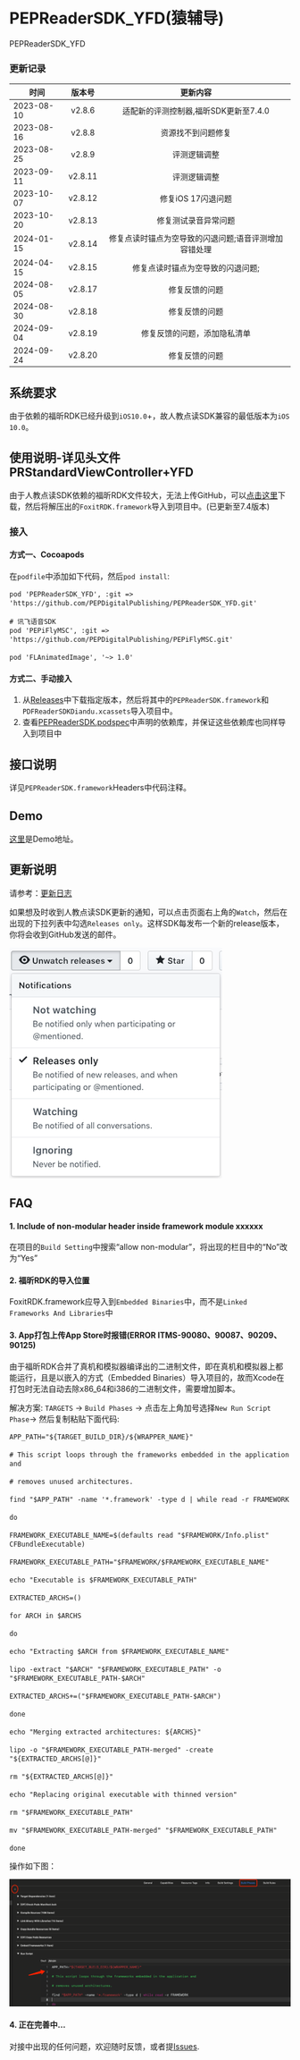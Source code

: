 # PEPReaderSDK_YFD(猿辅导)
PEPReaderSDK_YFD

### 更新记录

时间 | 版本号 | 更新内容
-|:-:|:-:
2023-08-10   | v2.8.6 | 适配新的评测控制器,福昕SDK更新至7.4.0
2023-08-16   | v2.8.8 | 资源找不到问题修复
2023-08-25   | v2.8.9 | 评测逻辑调整
2023-09-11   | v2.8.11 | 评测逻辑调整
2023-10-07   | v2.8.12 | 修复iOS 17闪退问题
2023-10-20   | v2.8.13 | 修复测试录音异常问题
2024-01-15   | v2.8.14 | 修复点读时锚点为空导致的闪退问题;语音评测增加容错处理
2024-04-15   | v2.8.15 | 修复点读时锚点为空导致的闪退问题;
2024-08-05   | v2.8.17 | 修复反馈的问题
2024-08-30   | v2.8.18 | 修复反馈的问题
2024-09-04   | v2.8.19 | 修复反馈的问题，添加隐私清单
2024-09-24   | v2.8.20 | 修复反馈的问题
## 系统要求

由于依赖的福昕RDK已经升级到`iOS10.0`+，故人教点读SDK兼容的最低版本为`iOS 10.0`。


## 使用说明-详见头文件PRStandardViewController+YFD

由于人教点读SDK依赖的福昕RDK文件较大，无法上传GitHub，可以[点击这里](https://rjszgsres.mypep.cn/rjdd/iOSFoxitRDK/FoxitRDK.framework.zip)下载，然后将解压出的`FoxitRDK.framework`导入到项目中。(已更新至7.4版本)


### 接入

#### 方式一、Cocoapods

在`podfile`中添加如下代码，然后`pod install`:

```
pod 'PEPReaderSDK_YFD', :git => 'https://github.com/PEPDigitalPublishing/PEPReaderSDK_YFD.git'

# 讯飞语音SDK
pod 'PEPiFlyMSC', :git => 'https://github.com/PEPDigitalPublishing/PEPiFlyMSC.git'

pod 'FLAnimatedImage', '~> 1.0'

```

#### 方式二、手动接入

1. 从[Releases](https://github.com/PEPDigitalPublishing/PEPReaderSDK/releases)中下载指定版本，然后将其中的`PEPReaderSDK.framework`和`PDFReaderSDKDiandu.xcassets`导入项目中。
2. 查看[PEPReaderSDK.podspec](https://github.com/PEPDigitalPublishing/PEPReaderSDK/blob/master/PEPReaderSDK.podspec)中声明的依赖库，并保证这些依赖库也同样导入到项目中



## 接口说明

详见`PEPReaderSDK.framework`Headers中代码注释。



## Demo

[这里](https://github.com/PEPDigitalPublishing/PDFReaderSample)是Demo地址。



## 更新说明

请参考：[更新日志](https://github.com/PEPDigitalPublishing/PEPReaderSDK_YiQi/wiki/%E6%9B%B4%E6%96%B0%E6%97%A5%E5%BF%97)


如果想及时收到人教点读SDK更新的通知，可以点击页面右上角的`Watch`，然后在出现的下拉列表中勾选`Releases only`。这样SDK每发布一个新的release版本，你将会收到GitHub发送的邮件。

![Github_Watch](https://github.com/PEPDigitalPublishing/PEPImageHost/raw/master/PEPReaderSDK/github_watch.png)



## FAQ

#### 1. Include of non-modular header inside framework module xxxxxx

在项目的`Build Setting`中搜索“allow non-modular”，将出现的栏目中的“No”改为“Yes”

#### 2. 福昕RDK的导入位置

FoxitRDK.framework应导入到`Embedded Binaries`中，而不是`Linked Frameworks And Libraries`中

#### 3. App打包上传App Store时报错(ERROR ITMS-90080、90087、90209、90125)

由于福昕RDK合并了真机和模拟器编译出的二进制文件，即在真机和模拟器上都能运行，且是以嵌入的方式（Embedded Binaries）导入项目的，故而Xcode在打包时无法自动去除x86_64和i386的二进制文件，需要增加脚本。

解决方案: `TARGETS` -> `Build Phases` -> 点击左上角加号选择`New Run Script Phase`-> 然后复制粘贴下面代码:

```
APP_PATH="${TARGET_BUILD_DIR}/${WRAPPER_NAME}"

# This script loops through the frameworks embedded in the application and

# removes unused architectures.

find "$APP_PATH" -name '*.framework' -type d | while read -r FRAMEWORK

do

FRAMEWORK_EXECUTABLE_NAME=$(defaults read "$FRAMEWORK/Info.plist" CFBundleExecutable)

FRAMEWORK_EXECUTABLE_PATH="$FRAMEWORK/$FRAMEWORK_EXECUTABLE_NAME"

echo "Executable is $FRAMEWORK_EXECUTABLE_PATH"

EXTRACTED_ARCHS=()

for ARCH in $ARCHS

do

echo "Extracting $ARCH from $FRAMEWORK_EXECUTABLE_NAME"

lipo -extract "$ARCH" "$FRAMEWORK_EXECUTABLE_PATH" -o "$FRAMEWORK_EXECUTABLE_PATH-$ARCH"

EXTRACTED_ARCHS+=("$FRAMEWORK_EXECUTABLE_PATH-$ARCH")

done

echo "Merging extracted architectures: ${ARCHS}"

lipo -o "$FRAMEWORK_EXECUTABLE_PATH-merged" -create "${EXTRACTED_ARCHS[@]}"

rm "${EXTRACTED_ARCHS[@]}"

echo "Replacing original executable with thinned version"

rm "$FRAMEWORK_EXECUTABLE_PATH"

mv "$FRAMEWORK_EXECUTABLE_PATH-merged" "$FRAMEWORK_EXECUTABLE_PATH"

done

```

操作如下图：

![Run Script](https://github.com/PEPDigitalPublishing/PEPImageHost/raw/master/PEPReaderSDK/run_script.png)


#### 4. 正在完善中...

对接中出现的任何问题，欢迎随时反馈，或者提[Issues](https://github.com/PEPDigitalPublishing/PEPReaderSDK/issues).

